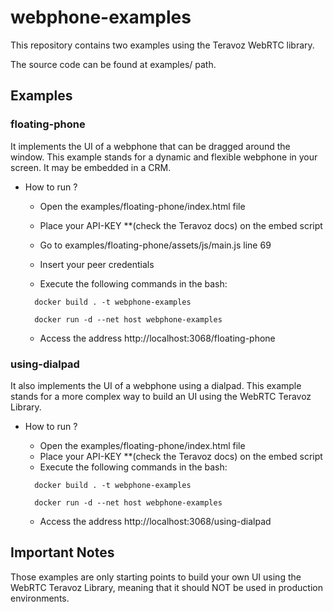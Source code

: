 # webphone-examples

This repository contains two examples using the Teravoz WebRTC library. 

The source code can be found at examples/ path.

## Examples

### floating-phone

It implements the UI of a webphone that can be dragged around the window. This example
stands for a dynamic and flexible webphone in your screen. It may be embedded in a CRM.

  * How to run ?

    - Open the examples/floating-phone/index.html file
    - Place your API-KEY **(check the Teravoz docs) on the embed script
    - Go to examples/floating-phone/assets/js/main.js line 69
    - Insert your peer credentials
    
    - Execute the following commands in the bash:

    ```shell
      docker build . -t webphone-examples

      docker run -d --net host webphone-examples
    ```

    - Access the address http://localhost:3068/floating-phone

### using-dialpad

It also implements the UI of a webphone using a dialpad. This example
stands for a more complex way to build an UI using the WebRTC Teravoz Library. 

  * How to run ?

    - Open the examples/floating-phone/index.html file
    - Place your API-KEY **(check the Teravoz docs) on the embed script
    - Execute the following commands in the bash:

    ```shell
      docker build . -t webphone-examples

      docker run -d --net host webphone-examples
    ```

    - Access the address http://localhost:3068/using-dialpad

## Important Notes

Those examples are only starting points to build your own UI using the WebRTC Teravoz Library, meaning that it should NOT be used in production environments.



